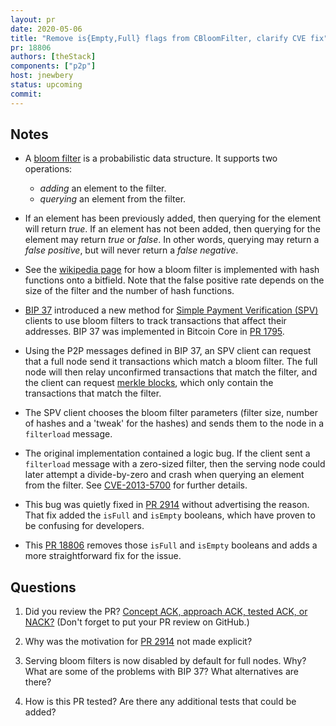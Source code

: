 ```yaml
---
layout: pr
date: 2020-05-06
title: "Remove is{Empty,Full} flags from CBloomFilter, clarify CVE fix"
pr: 18806
authors: [theStack]
components: ["p2p"]
host: jnewbery
status: upcoming
commit:
---
```


## Notes

- A [bloom filter](https://en.wikipedia.org/wiki/Bloom_filter) is a
  probabilistic data structure. It supports two operations:
  - _adding_ an element to the filter.
  - _querying_ an element from the filter.

- If an element has been previously added, then querying for the element will
  return _true_. If an element has not been added, then querying for the
  element may return _true_ or _false_. In other words, querying may return a
  _false positive_, but will never return a _false negative_.

- See the [wikipedia page](https://en.wikipedia.org/wiki/Bloom_filter) for
  how a bloom filter is implemented with hash functions onto a bitfield. Note
  that the false positive rate depends on the size of the filter and the number
  of hash functions.

- [BIP 37](https://github.com/bitcoin/bips/blob/master/bip-0037.mediawiki)
  introduced a new method for [Simple Payment Verification
  (SPV)](https://bitcoin.org/en/operating-modes-guide#simplified-payment-verification-spv)
  clients to use bloom filters to track transactions that affect their addresses.
  BIP 37 was implemented in Bitcoin Core in [PR
  1795](https://github.com/bitcoin/bitcoin/pull/1795).

- Using the P2P messages defined in BIP 37, an SPV client can request that a
  full node send it transactions which match a bloom filter. The full node will
  then relay unconfirmed transactions that match the filter, and the client can
  request [merkle
  blocks](https://github.com/bitcoin/bitcoin/blob/608359b071dac82a9cf33a6c9e01f87abfcb90eb/src/merkleblock.h#L127-L132),
  which only contain the transactions that match the filter.

- The SPV client chooses the bloom filter parameters (filter size, number of
  hashes and a 'tweak' for the hashes) and sends them to the node in a
  `filterload` message.

- The original implementation contained a logic bug. If the client sent a
  `filterload` message with a zero-sized filter, then the serving node could
  later attempt a divide-by-zero and crash when querying an element from the
  filter. See
  [CVE-2013-5700](https://cve.mitre.org/cgi-bin/cvename.cgi?name=CVE-2013-5700)
  for further details.

- This bug was quietly fixed in [PR
  2914](https://github.com/bitcoin/bitcoin/pull/2914) without advertising the
  reason. That fix added the `isFull` and `isEmpty` booleans, which have proven
  to be confusing for developers.

- This [PR 18806](https://github.com/bitcoin/bitcoin/pull/18806) removes those
  `isFull` and `isEmpty` booleans and adds a more straightforward fix for the
  issue.

## Questions

1. Did you review the PR? [Concept ACK, approach ACK, tested ACK, or
   NACK?](https://github.com/bitcoin/bitcoin/blob/master/CONTRIBUTING.md#peer-review)
   (Don't forget to put your PR review on GitHub.)

2. Why was the motivation for [PR
   2914](https://github.com/bitcoin/bitcoin/pull/2914) not made explicit?

3. Serving bloom filters is now disabled by default for full nodes. Why? What
   are some of the problems with BIP 37? What alternatives are there?

4. How is this PR tested? Are there any additional tests that could be added?

<!-- TODO: uncomment and add meeting log
## Meeting Log

{% irc %}
{% endirc %}
--->
